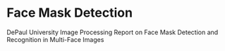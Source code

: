 # Face Mask Detection
 DePaul University Image Processing Report on Face Mask Detection and Recognition in Multi-Face Images
